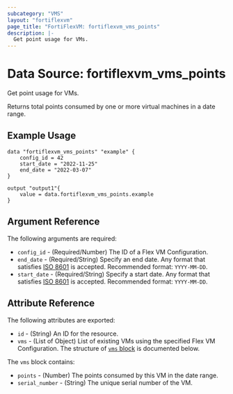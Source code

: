```yaml
---
subcategory: "VMS"
layout: "fortiflexvm"
page_title: "FortiFlexVM: fortiflexvm_vms_points"
description: |-
  Get point usage for VMs.
---
```


# Data Source: fortiflexvm_vms_points
Get point usage for VMs.

Returns total points consumed by one or more virtual machines in a date range.

## Example Usage

```hcl
data "fortiflexvm_vms_points" "example" {
    config_id = 42
    start_date = "2022-11-25"
    end_date = "2022-03-07"
}

output "output1"{
    value = data.fortiflexvm_vms_points.example
}

```

## Argument Reference

The following arguments are required:

* `config_id` - (Required/Number) The ID of a Flex VM Configuration.
* `end_date` - (Required/String) Specify an end date. Any format that satisfies [ISO 8601](https://www.w3.org/TR/NOTE-datetime-970915.html) is accepted. Recommended format: `YYYY-MM-DD`.
* `start_date` - (Required/String) Specify a start date. Any format that satisfies [ISO 8601](https://www.w3.org/TR/NOTE-datetime-970915.html) is accepted. Recommended format: `YYYY-MM-DD`.

## Attribute Reference

The following attributes are exported:

* `id` - (String) An ID for the resource.
* `vms` - (List of Object) List of existing VMs using the specified Flex VM Configuration. The structure of [`vms` block](#nestedatt--vms) is documented below.

<a id="nestedatt--vms"></a>
The `vms` block contains:

* `points` - (Number) The points consumed by this VM in the date range.
* `serial_number` - (String) The unique serial number of the VM.


